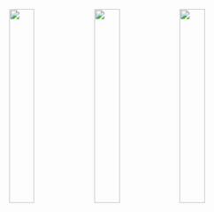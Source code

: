 <img src="https://user-images.githubusercontent.com/62179996/115876072-82510f00-a463-11eb-8b01-bb3c8457cdd7.jpg" width="30%" align="left"/>
<img src="https://user-images.githubusercontent.com/62179996/115876577-1f13ac80-a464-11eb-9b22-824997b134a7.jpg" width="30%" align="left"/>
<img src="https://user-images.githubusercontent.com/62179996/115876595-28047e00-a464-11eb-8d60-c674acda411e.jpg" width="30%" align="left"/>

